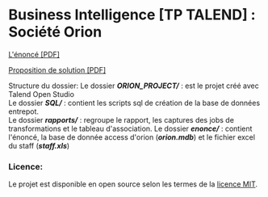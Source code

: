 # Business Intelligence [TP TALEND] : Société Orion


[L'énoncé [PDF]](enonce/TPTalend.pdf)

[Proposition de solution [PDF]](rapports/talend_rapport.pdf)

Structure du dossier:
  Le dossier **_ORION_PROJECT/_**  : est le projet créé avec Talend Open Studio\
  Le dossier **_SQL/_**            : contient les scripts sql de création de la base de données entrepot.\
  Le dossier **_rapports/_**       : regroupe le rapport, les captures des jobs de transformations et le tableau d'association. 
  Le dossier **_enonce/_** : contient l'énoncé, la base de donnée access d'orion (**_orion.mdb_**) et le fichier excel du staff (**_staff.xls_**)
 
 ### Licence: 
 Le projet est disponible en open source selon les termes de la [licence MIT](https://opensource.org/licenses/MIT).
